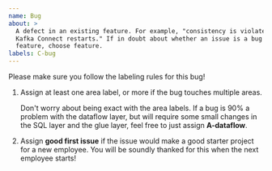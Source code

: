 ```yaml
---
name: Bug
about: >
  A defect in an existing feature. For example, "consistency is violated if
  Kafka Connect restarts." If in doubt about whether an issue is a bug or
  feature, choose feature.
labels: C-bug
---
```


Please make sure you follow the labeling rules for this bug!

1. Assign at least one area label, or more if the bug touches multiple areas.

   Don't worry about being exact with the area labels. If a bug is 90% a problem
   with the dataflow layer, but will require some small changes in the SQL layer
   and the glue layer, feel free to just assign **A-dataflow**.

2. Assign **good first issue** if the issue would make a good starter project
   for a new employee. You will be soundly thanked for this when the next
   employee starts!
